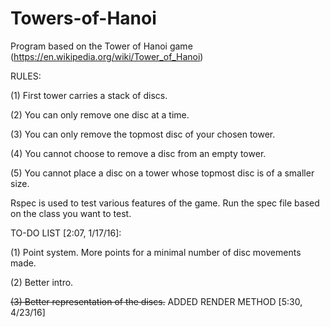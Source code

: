 # Towers-of-Hanoi
Program based on the Tower of Hanoi game (https://en.wikipedia.org/wiki/Tower_of_Hanoi)


RULES:

(1) First tower carries a stack of discs.

(2) You can only remove one disc at a time.

(3) You can only remove the topmost disc of your chosen tower.

(4) You cannot choose to remove a disc from an empty tower.

(5) You cannot place a disc on a tower whose topmost disc is of a smaller size.


Rspec is used to test various features of the game. Run the spec file based on the class you want to test.


TO-DO LIST [2:07, 1/17/16]:

(1) Point system. More points for a minimal number of disc movements made.

(2) Better intro.

~~(3) Better representation of the discs.~~ ADDED RENDER METHOD [5:30, 4/23/16]
